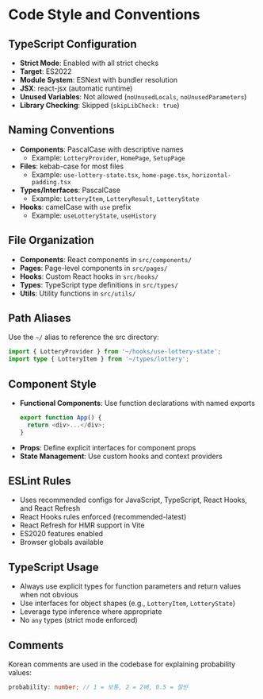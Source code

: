 # Code Style and Conventions

## TypeScript Configuration
- **Strict Mode**: Enabled with all strict checks
- **Target**: ES2022
- **Module System**: ESNext with bundler resolution
- **JSX**: react-jsx (automatic runtime)
- **Unused Variables**: Not allowed (`noUnusedLocals`, `noUnusedParameters`)
- **Library Checking**: Skipped (`skipLibCheck: true`)

## Naming Conventions
- **Components**: PascalCase with descriptive names
  - Example: `LotteryProvider`, `HomePage`, `SetupPage`
- **Files**: kebab-case for most files
  - Example: `use-lottery-state.tsx`, `home-page.tsx`, `horizontal-padding.tsx`
- **Types/Interfaces**: PascalCase
  - Example: `LotteryItem`, `LotteryResult`, `LotteryState`
- **Hooks**: camelCase with `use` prefix
  - Example: `useLotteryState`, `useHistory`

## File Organization
- **Components**: React components in `src/components/`
- **Pages**: Page-level components in `src/pages/`
- **Hooks**: Custom React hooks in `src/hooks/`
- **Types**: TypeScript type definitions in `src/types/`
- **Utils**: Utility functions in `src/utils/`

## Path Aliases
Use the `~/` alias to reference the src directory:
```typescript
import { LotteryProvider } from '~/hooks/use-lottery-state';
import type { LotteryItem } from '~/types/lottery';
```

## Component Style
- **Functional Components**: Use function declarations with named exports
  ```typescript
  export function App() {
    return <div>...</div>;
  }
  ```
- **Props**: Define explicit interfaces for component props
- **State Management**: Use custom hooks and context providers

## ESLint Rules
- Uses recommended configs for JavaScript, TypeScript, React Hooks, and React Refresh
- React Hooks rules enforced (recommended-latest)
- React Refresh for HMR support in Vite
- ES2020 features enabled
- Browser globals available

## TypeScript Usage
- Always use explicit types for function parameters and return values when not obvious
- Use interfaces for object shapes (e.g., `LotteryItem`, `LotteryState`)
- Leverage type inference where appropriate
- No `any` types (strict mode enforced)

## Comments
Korean comments are used in the codebase for explaining probability values:
```typescript
probability: number; // 1 = 보통, 2 = 2배, 0.5 = 절반
```